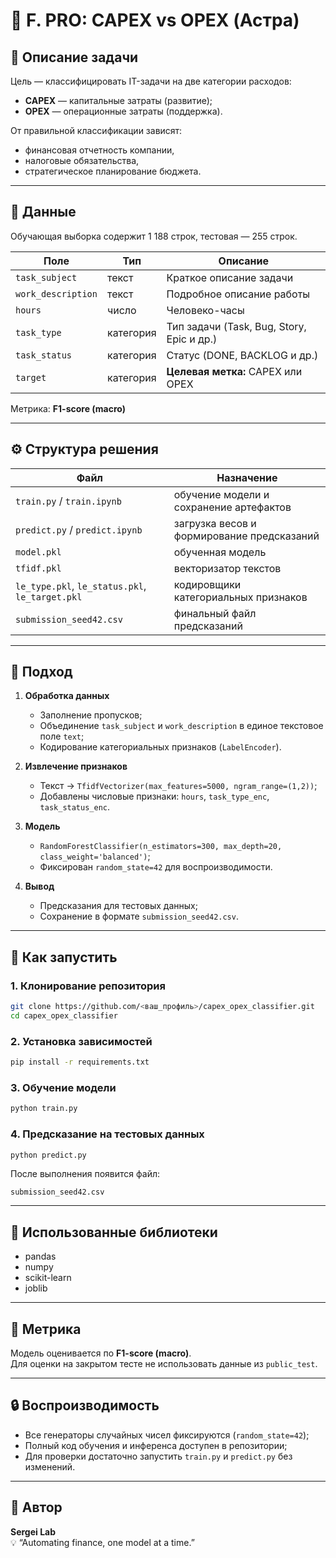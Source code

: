 # 🧠 F. PRO: CAPEX vs OPEX (Астра)

## 📄 Описание задачи

Цель — классифицировать IT-задачи на две категории расходов:
- **CAPEX** — капитальные затраты (развитие);
- **OPEX** — операционные затраты (поддержка).

От правильной классификации зависят:
- финансовая отчетность компании,  
- налоговые обязательства,  
- стратегическое планирование бюджета.

---

## 🧩 Данные

Обучающая выборка содержит 1 188 строк, тестовая — 255 строк.

| Поле | Тип | Описание |
|------|------|-----------|
| `task_subject` | текст | Краткое описание задачи |
| `work_description` | текст | Подробное описание работы |
| `hours` | число | Человеко-часы |
| `task_type` | категория | Тип задачи (Task, Bug, Story, Epic и др.) |
| `task_status` | категория | Статус (DONE, BACKLOG и др.) |
| `target` | категория | **Целевая метка:** CAPEX или OPEX |

Метрика: **F1-score (macro)**

---

## ⚙️ Структура решения

| Файл | Назначение |
|------|-------------|
| `train.py` / `train.ipynb` | обучение модели и сохранение артефактов |
| `predict.py` / `predict.ipynb` | загрузка весов и формирование предсказаний |
| `model.pkl` | обученная модель |
| `tfidf.pkl` | векторизатор текстов |
| `le_type.pkl`, `le_status.pkl`, `le_target.pkl` | кодировщики категориальных признаков |
| `submission_seed42.csv` | финальный файл предсказаний |

---

## 🧠 Подход

1. **Обработка данных**
   - Заполнение пропусков;
   - Объединение `task_subject` и `work_description` в единое текстовое поле `text`;
   - Кодирование категориальных признаков (`LabelEncoder`).

2. **Извлечение признаков**
   - Текст → `TfidfVectorizer(max_features=5000, ngram_range=(1,2))`;
   - Добавлены числовые признаки: `hours`, `task_type_enc`, `task_status_enc`.

3. **Модель**
   - `RandomForestClassifier(n_estimators=300, max_depth=20, class_weight='balanced')`;
   - Фиксирован `random_state=42` для воспроизводимости.

4. **Вывод**
   - Предсказания для тестовых данных;
   - Сохранение в формате `submission_seed42.csv`.

---

## 🚀 Как запустить

### 1. Клонирование репозитория
```bash
git clone https://github.com/<ваш_профиль>/capex_opex_classifier.git
cd capex_opex_classifier
```

### 2. Установка зависимостей
```bash
pip install -r requirements.txt
```

### 3. Обучение модели
```bash
python train.py
```

### 4. Предсказание на тестовых данных
```bash
python predict.py
```

После выполнения появится файл:
```
submission_seed42.csv
```

---

## 🧾 Использованные библиотеки

- pandas  
- numpy  
- scikit-learn  
- joblib  

---

## 🎯 Метрика

Модель оценивается по **F1-score (macro)**.  
Для оценки на закрытом тесте не использовать данные из `public_test`.

---

## 🔒 Воспроизводимость

- Все генераторы случайных чисел фиксируются (`random_state=42`);
- Полный код обучения и инференса доступен в репозитории;
- Для проверки достаточно запустить `train.py` и `predict.py` без изменений.

---

## 👤 Автор

**Sergei Lab**  
💡 “Automating finance, one model at a time.”
